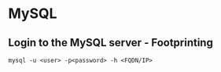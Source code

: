 # MySQL

## Login to the MySQL server - Footprinting
```
mysql -u <user> -p<password> -h <FQDN/IP>
```
